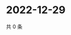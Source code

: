 # 2022-12-29

共 0 条

<!-- BEGIN WEIBO -->
<!-- 最后更新时间 Thu Dec 29 2022 03:11:12 GMT+0800 (China Standard Time) -->

<!-- END WEIBO -->

